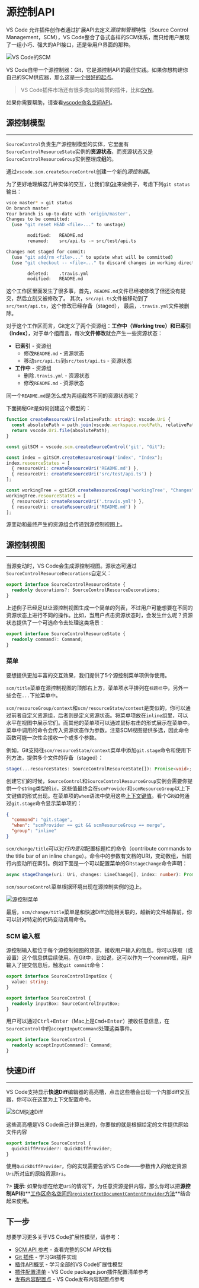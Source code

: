 # 源控制API

VS Code 允许插件创作者通过扩展API去定义*源控制管理*特性（Source Control Management，SCM），VS Code整合了各式各样的SCM体系，而只给用户展现了一组小巧、强大的API接口，还是带用户界面的那种。

![VS Code的SCM](https://media.githubusercontent.com/media/Microsoft/vscode-docs/main/api/extension-guides/images/scm-provider/main.png)


VS Code自带一个源控制器：Git，它是源控制API的最佳实践。如果你想构建你自己的SCM供应器，那么这是[一个很好的起点](https://github.com/Microsoft/vscode/blob/master/extensions/git/src/repository.ts)。

> VS Code插件市场还有很多类似的超赞的插件，比如[SVN](https://marketplace.visualstudio.com/items?itemName=johnstoncode.svn-scm)。

如果你需要帮助，请查看[vscode命名空间API](https://code.visualstudio.com/api/references/vscode-api#scm)。

## 源控制模型
---
`SourceControl`负责生产源控制模型的实体，它里面有`SourceControlResourceState`实例的**资源状态**，而资源状态又是`SourceControlResourceGroup`实例整理成**组**的。

通过`vscode.scm.createSourceControl`创建一个新的*源控制器*。

为了更好地理解这几种实体的交互，让我们拿[Git](https://github.com/Microsoft/vscode/tree/master/extensions/git)来做例子，考虑下列`git status`输出：

```bash
vsce master* → git status
On branch master
Your branch is up-to-date with 'origin/master'.
Changes to be committed:
  (use "git reset HEAD <file>..." to unstage)

        modified:   README.md
        renamed:    src/api.ts -> src/test/api.ts

Changes not staged for commit:
  (use "git add/rm <file>..." to update what will be committed)
  (use "git checkout -- <file>..." to discard changes in working directory)

        deleted:    .travis.yml
        modified:   README.md
```
这个工作区里面发生了很多事，首先，`README.md`文件已经被修改了但还没有提交，然后立刻又被修改了。 其次，`src/api.ts`文件被移动到了`src/test/api.ts`，这个修改已经存备（staged）， 最后，`.travis.yml`文件被删除。

对于这个工作区而言，Git定义了两个资源组：**工作中（Working tree）**和**已索引（Index）**，对于单个组而言，每次**文件修改**就会产生一些资源状态：
- **已索引** - 资源组
    - 修改`README.md` - 资源状态
    - 移动`src/api.ts`到`src/test/api.ts` - 资源状态
- **工作中** - 资源组
    - 删除`.travis.yml` - 资源状态
    - 修改`README.md` - 资源状态

同一个`README.md`是怎么成为两组截然不同的资源状态呢？

下面揭秘Git是如何创建这个模型的：

```typescript
function createResourceUri(relativePath: string): vscode.Uri {
  const absolutePath = path.join(vscode.workspace.rootPath, relativePath);
  return vscode.Uri.file(absolutePath);
}

const gitSCM = vscode.scm.createSourceControl('git', "Git");

const index = gitSCM.createResourceGroup('index', "Index");
index.resourceStates = [
  { resourceUri: createResourceUri('README.md') },
  { resourceUri: createResourceUri('src/test/api.ts') }
];

const workingTree = gitSCM.createResourceGroup('workingTree', "Changes");
workingTree.resourceStates = [
  { resourceUri: createResourceUri('.travis.yml') },
  { resourceUri: createResourceUri('README.md') }
];
```

源变动和最终产生的资源组会传递到源控制视图上。

## 源控制视图
---
当源变动时，VS Code会生成源控制视图。源状态可通过`SourceControlResourceDecorations`自定义：

```typescript
export interface SourceControlResourceState {
  readonly decorations?: SourceControlResourceDecorations;
}
```

上述例子已经足以让源控制视图生成一个简单的列表，不过用户可能想要在不同的资源状态上进行不同的操作。比如，当用户点击资源状态时，会发生什么呢？资源状态提供了一个可选命令去处理这类场景：
```typescript
export interface SourceControlResourceState {
  readonly command?: Command;
}
```

### 菜单

要想提供更加丰富的交互效果，我们提供了5个源控制菜单项供你使用。

`scm/title`菜单在源控制视图的顶部右上方，菜单项水平排列在`标题栏`中，另外一些会在`...`下拉菜单中。

`scm/resourceGroup/context`和`scm/resourceState/context`是类似的，你可以通过前者自定义资源组，后者则是定义资源状态。将菜单项放在`inline`组里，可以水平在视图中展示它们。而其他的菜单项可以通过鼠标右击的形式展示在菜单中。菜单中调用的命令会传入资源状态作为参数。注意SCM视图提供多选，因此命令函数可能一次性会接收一个或多个参数。

例如，Git支持往`scm/resourceState/context`菜单中添加`git.stage`命令和使用下列方法，提供多个文件的存备（staged）：

```typescript
stage(...resourceStates: SourceControlResourceState[]): Promise<void>;
```

创建它们的时候，`SourceControl`和`SourceControlResourceGroup`实例会需要你提供一个string类型的`id`，这些值最终会在`scmProvider`和`scmResourceGroup`以上下文键值的形式出现。在菜单项的`when`语法中使用这些[上下文键值](https://code.visualstudio.com/docs/getstarted/keybindings#_when-clause-contexts)。看个Git如何通过`git.stage`命令显示菜单项的：

```json
{
  "command": "git.stage",
  "when": "scmProvider == git && scmResourceGroup == merge",
  "group": "inline"
}
```

`scm/change/title`可以对*行内变动*配置标题栏的命令（contribute commands to the title bar of an inline change）。命令中的参数有文档的URI，变动数组，当前行内变动所在索引。例如下面是一个可以配置菜单的Git`stageChange`命令声明：

```typescript
async stageChange(uri: Uri, changes: LineChange[], index: number): Promise<void>;
```

`scm/sourceControl`菜单根据环境出现在源控制实例的边上。

![源控制菜单](https://media.githubusercontent.com/media/Microsoft/vscode-docs/main/api/extension-guides/images/scm-provider/sourcecontrol-menu.png)

最后，`scm/change/title`菜单是和快速Diff功能相关联的，越新的文件越靠前，你可以针对特定的代码变动调用命令。

### SCM 输入框

源控制输入框位于每个源控制视图的顶部，接收用户输入的信息。你可以获取（或设置）这个信息供后续使用。在Git中，比如说，这可以作为一个commit框，用户输入了提交信息后，触发`git commit`命令：

```typescript
export interface SourceControlInputBox {
  value: string;
}

export interface SourceControl {
  readonly inputBox: SourceControlInputBox;
}
```

用户可以通过<kbd>Ctrl+Enter</kbd>（Mac上是<kbd>Cmd+Enter</kbd>）接收任意信息，在`SourceControl`中的`acceptInputCommand`处理这类事件。

```typescript
export interface SourceControl {
  readonly acceptInputCommand?: Command;
}
```

## 快速Diff
---

VS Code支持显示**快速Diff**编辑器的高亮槽，点击这些槽会出现一个内部diff交互器，你可以在这里为上下文配置命令。

![SCM快速Diff](https://media.githubusercontent.com/media/Microsoft/vscode-docs/main/api/extension-guides/images/scm-provider/quickdiff.png)

这些高亮槽是VS Code自己计算出来的，你要做的就是根据给定的文件提供原始文件内容

```typescript
export interface SourceControl {
  quickDiffProvider?: QuickDiffProvider;
}
```

使用`QuickDiffProvider`，你的实现需要告诉VS Code——参数传入的给定资源`Uri`所对应的原始资源`Uri`。

?> **提示**: 如果你想在给定`Uri`的情况下，为任意资源提供内容，那么你可以把**源控制API**和**[工作区命名空间的`registerTextDocumentContentProvider`方法](https://code.visualstudio.com/api/references/vscode-api#workspace)**结合起来使用。

## 下一步

想要学习更多关于VS Code扩展性模型，请参考：

* [SCM API 参考](https://code.visualstudio.com/docs/extensionAPI/vscode-api#_scm) - 查看完整的SCM API文档
* [Git 插件](https://github.com/Microsoft/vscode/tree/master/extensions/git) - 学习Git插件实现
* [插件API概览](/) - 学习全部的VS Code扩展性模型
* [插件配置清单](/references/extension-manifest) - VS Code package.json插件配置清单参考
* [发布内容配置点](/references/contribution-points) - VS Code发布内容配置点参考